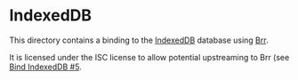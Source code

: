 # IndexedDB

This directory contains a binding to the [IndexedDB](https://developer.mozilla.org/en-US/docs/Web/API/IndexedDB_API) database using [Brr](https://github.com/dbuenzli/brr).

It is licensed under the ISC license to allow potential upstreaming to Brr (see [ Bind IndexedDB #5](https://github.com/dbuenzli/brr/issues/5).
